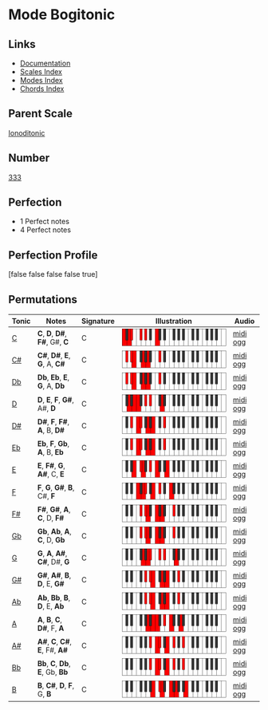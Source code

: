# Mode Bogitonic

## Links

- [Documentation](index.md)
- [Scales Index](Scales.md)
- [Modes Index](Modes.md)
- [Chords Index](Chords.md)

## Parent Scale

[Ionoditonic](ScaleIonoditonic.md)

## Number

[333](https://ianring.com/musictheory/scales/333)

## Perfection

- 1 Perfect notes
- 4 Perfect notes

## Perfection Profile

[false false false false true]

## Permutations

| Tonic | Notes | Signature | Illustration | Audio |
|-------|-------|-----------|--------------|-------|
| [C](ModeCNaturalBogitonic.md) | **C**, **D**, **D#**, **F#**, G#, **C** | C | ![CNaturalBogitonic](ModeCNaturalBogitonic.png) | [midi](ModeCNaturalBogitonic.mid) [ogg](ModeCNaturalBogitonic.ogg) |
| [C#](ModeCSharpBogitonic.md) | **C#**, **D#**, **E**, **G**, A, **C#** | C | ![CSharpBogitonic](ModeCSharpBogitonic.png) | [midi](ModeCSharpBogitonic.mid) [ogg](ModeCSharpBogitonic.ogg) |
| [Db](ModeDFlatBogitonic.md) | **Db**, **Eb**, **E**, **G**, A, **Db** | C | ![DFlatBogitonic](ModeDFlatBogitonic.png) | [midi](ModeDFlatBogitonic.mid) [ogg](ModeDFlatBogitonic.ogg) |
| [D](ModeDNaturalBogitonic.md) | **D**, **E**, **F**, **G#**, A#, **D** | C | ![DNaturalBogitonic](ModeDNaturalBogitonic.png) | [midi](ModeDNaturalBogitonic.mid) [ogg](ModeDNaturalBogitonic.ogg) |
| [D#](ModeDSharpBogitonic.md) | **D#**, **F**, **F#**, **A**, B, **D#** | C | ![DSharpBogitonic](ModeDSharpBogitonic.png) | [midi](ModeDSharpBogitonic.mid) [ogg](ModeDSharpBogitonic.ogg) |
| [Eb](ModeEFlatBogitonic.md) | **Eb**, **F**, **Gb**, **A**, B, **Eb** | C | ![EFlatBogitonic](ModeEFlatBogitonic.png) | [midi](ModeEFlatBogitonic.mid) [ogg](ModeEFlatBogitonic.ogg) |
| [E](ModeENaturalBogitonic.md) | **E**, **F#**, **G**, **A#**, C, **E** | C | ![ENaturalBogitonic](ModeENaturalBogitonic.png) | [midi](ModeENaturalBogitonic.mid) [ogg](ModeENaturalBogitonic.ogg) |
| [F](ModeFNaturalBogitonic.md) | **F**, **G**, **G#**, **B**, C#, **F** | C | ![FNaturalBogitonic](ModeFNaturalBogitonic.png) | [midi](ModeFNaturalBogitonic.mid) [ogg](ModeFNaturalBogitonic.ogg) |
| [F#](ModeFSharpBogitonic.md) | **F#**, **G#**, **A**, **C**, D, **F#** | C | ![FSharpBogitonic](ModeFSharpBogitonic.png) | [midi](ModeFSharpBogitonic.mid) [ogg](ModeFSharpBogitonic.ogg) |
| [Gb](ModeGFlatBogitonic.md) | **Gb**, **Ab**, **A**, **C**, D, **Gb** | C | ![GFlatBogitonic](ModeGFlatBogitonic.png) | [midi](ModeGFlatBogitonic.mid) [ogg](ModeGFlatBogitonic.ogg) |
| [G](ModeGNaturalBogitonic.md) | **G**, **A**, **A#**, **C#**, D#, **G** | C | ![GNaturalBogitonic](ModeGNaturalBogitonic.png) | [midi](ModeGNaturalBogitonic.mid) [ogg](ModeGNaturalBogitonic.ogg) |
| [G#](ModeGSharpBogitonic.md) | **G#**, **A#**, **B**, **D**, E, **G#** | C | ![GSharpBogitonic](ModeGSharpBogitonic.png) | [midi](ModeGSharpBogitonic.mid) [ogg](ModeGSharpBogitonic.ogg) |
| [Ab](ModeAFlatBogitonic.md) | **Ab**, **Bb**, **B**, **D**, E, **Ab** | C | ![AFlatBogitonic](ModeAFlatBogitonic.png) | [midi](ModeAFlatBogitonic.mid) [ogg](ModeAFlatBogitonic.ogg) |
| [A](ModeANaturalBogitonic.md) | **A**, **B**, **C**, **D#**, F, **A** | C | ![ANaturalBogitonic](ModeANaturalBogitonic.png) | [midi](ModeANaturalBogitonic.mid) [ogg](ModeANaturalBogitonic.ogg) |
| [A#](ModeASharpBogitonic.md) | **A#**, **C**, **C#**, **E**, F#, **A#** | C | ![ASharpBogitonic](ModeASharpBogitonic.png) | [midi](ModeASharpBogitonic.mid) [ogg](ModeASharpBogitonic.ogg) |
| [Bb](ModeBFlatBogitonic.md) | **Bb**, **C**, **Db**, **E**, Gb, **Bb** | C | ![BFlatBogitonic](ModeBFlatBogitonic.png) | [midi](ModeBFlatBogitonic.mid) [ogg](ModeBFlatBogitonic.ogg) |
| [B](ModeBNaturalBogitonic.md) | **B**, **C#**, **D**, **F**, G, **B** | C | ![BNaturalBogitonic](ModeBNaturalBogitonic.png) | [midi](ModeBNaturalBogitonic.mid) [ogg](ModeBNaturalBogitonic.ogg) |
